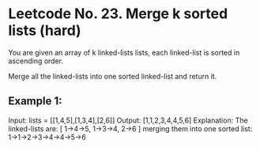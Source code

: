 # Leetcode No. 23.  Merge k sorted lists (hard)

You are given an array of k linked-lists lists, each linked-list is sorted in ascending order.

Merge all the linked-lists into one sorted linked-list and return it.

## Example 1:

Input: lists = [[1,4,5],[1,3,4],[2,6]]
Output: [1,1,2,3,4,4,5,6]
Explanation: The linked-lists are:
[
  1->4->5,
  1->3->4,
  2->6
]
merging them into one sorted list:
1->1->2->3->4->4->5->6